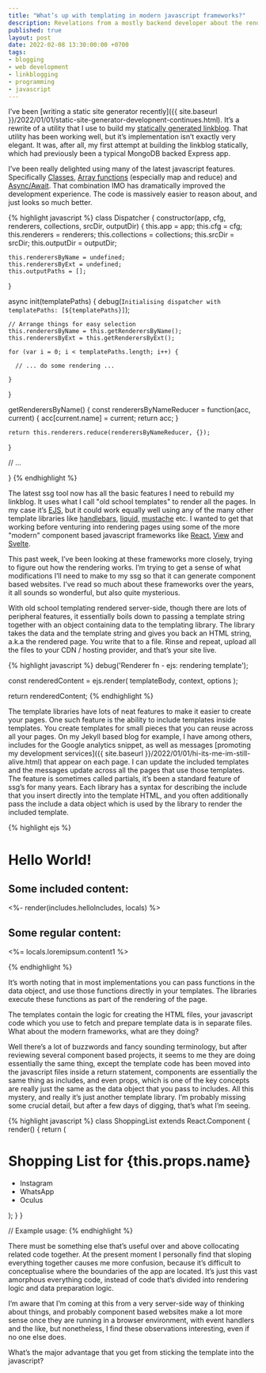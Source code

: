 ```yaml
---
title: "What’s up with templating in modern javascript frameworks?"
description: Revelations from a mostly backend developer about the rendering process of modern javascript frameworks
published: true
layout: post
date: 2022-02-08 13:30:00:00 +0700
tags:
- blogging
- web development
- linkblogging
- programming
- javascript
---
```

I’ve been [writing a static site generator recently]({{ site.baseurl }}/2022/01/01/static-site-generator-developnent-continues.html). It’s a rewrite of a utility that I use to build my [statically generated linkblog](https://links.markjgsmith.com). That utility has been working well, but it’s implementation isn’t exactly very elegant. It was, after all, my first attempt at building the linkblog statically, which had previously been a typical MongoDB backed Express app.

I’ve been really delighted using many of the latest javascript features. Specifically [Classes](https://developer.mozilla.org/en-US/docs/Web/JavaScript/Reference/Classes), [Array functions](https://developer.mozilla.org/en-US/docs/Web/JavaScript/Reference/Global_Objects/Array#instance_methods) (especially map and reduce) and [Async/Await](https://developer.mozilla.org/en-US/docs/Web/JavaScript/Reference/Statements/async_function). That combination IMO has dramatically improved the development experience. The code is massively easier to reason about, and just looks so much better.

{% highlight javascript %}
class Dispatcher {
  constructor(app, cfg, renderers, collections, srcDir, outputDir) {
    this.app = app;
    this.cfg = cfg;
    this.renderers = renderers;
    this.collections = collections;
    this.srcDir = srcDir;
    this.outputDir = outputDir;
    
    this.renderersByName = undefined;
    this.renderersByExt = undefined;
    this.outputPaths = [];
  }
  
  async init(templatePaths) {
    debug(`Initialising dispatcher with templatePaths: [${templatePaths}]`);

    // Arrange things for easy selection
    this.renderersByName = this.getRenderersByName();
    this.renderersByExt = this.getRenderersByExt();
    
    for (var i = 0; i < templatePaths.length; i++) {
    
      // ... do some rendering ...
    
    }
  }
  
  getRenderersByName() {
    const renderersByNameReducer = function(acc, current) {
      acc[current.name] = current;
      return acc;
    }

    return this.renderers.reduce(renderersByNameReducer, {});
  }
  
  // ...
  
}
{% endhighlight %}

The latest ssg tool now has all the basic features I need to rebuild my linkblog. It uses what I call "old school templates" to render all the pages. In my case it’s [EJS](https://github.com/mde/ejs), but it could work equally well using any of the many other template libraries like [handlebars](https://handlebarsjs.com), [liquid](https://liquidjs.com), [mustache](https://mustache.github.io) etc. I wanted to get that working before venturing into rendering pages using some of the more "modern" component based javascript frameworks like [React](https://reactjs.org), [View](https://vuejs.org) and [Svelte](https://svelte.dev).

This past week, I’ve been looking at these frameworks more closely, trying to figure out how the rendering works. I’m trying to get a sense of what modifications I’ll need to make to my ssg so that it can generate component based websites. I’ve read so much about these frameworks over the years, it all sounds so wonderful, but also quite mysterious.

With old school templating rendered server-side, though there are lots of peripheral features, it essentially boils down to passing a template string together with an object containing data to the templating library. The library takes the data and the template string and gives you back an HTML string, a.k.a the rendered page. You write that to a file. Rinse and repeat, upload all the files to your CDN / hosting provider, and that’s your site live.

{% highlight javascript %}
  debug('Renderer fn - ejs: rendering template');
  
  const renderedContent = ejs.render(
    templateBody,
    context,
    options
  );
    
  return renderedContent;
{% endhighlight %}

The template libraries have lots of neat features to make it easier to create your pages. One such feature is the ability to include templates inside templates. You create templates for small pieces that you can reuse across all your pages. On my Jekyll based blog for example, I have among others, includes for the Google analytics snippet, as well as messages [promoting my development services]({{ site.baseurl }}/2022/01/01/hi-its-me-im-still-alive.html) that appear on each page. I can update the included templates and the messages update across all the pages that use those templates. The feature is sometimes called partials, it’s been a standard feature of ssg’s for many years. Each library has a syntax for describing the include that you insert directly into the template HTML, and you often additionally pass the include a data object which is used by the library to render the included template. 

{% highlight ejs %}
<h1>Hello World!</h1>

<h2>Some included content:</h2>

<%- render(includes.helloIncludes, locals) %>

<h2>Some regular content:</h2>

<p><%= locals.loremipsum.content1 %></p>
{% endhighlight %}

It’s worth noting that in most implementations you can pass functions in the data object, and use those functions directly in your templates. The libraries execute these functions as part of the rendering of the page.

The templates contain the logic for creating the HTML files, your javascript code which you use to fetch and prepare template data is in separate files. What about the modern frameworks, what are they doing?

Well there’s a lot of buzzwords and fancy sounding terminology, but after reviewing several component based projects, it seems to me they are doing essentially the same thing, except the template code has been moved into the javascript files inside a return statement, components are essentially the same thing as includes, and even props, which is one of the key concepts are really just the same as the data object that you pass to includes. All this mystery, and really it’s just another template library. I’m probably missing some crucial detail, but after a few days of digging, that’s what I’m seeing. 

{% highlight javascript %}
class ShoppingList extends React.Component {
  render() {
    return (
      <div className="shopping-list">
        <h1>Shopping List for {this.props.name}</h1>
        <ul>
          <li>Instagram</li>
          <li>WhatsApp</li>
          <li>Oculus</li>
        </ul>
      </div>
    );
  }
}

// Example usage: <ShoppingList name="Mark" />
{% endhighlight %}

There must be something else that’s useful over and above collocating related code together. At the present moment I personally find that sloping everything together causes me more confusion, because it’s difficult to conceptualise where the boundaries of the app are located. It’s just this vast amorphous everything code, instead of code that’s divided into rendering logic and data preparation logic.

I’m aware that I’m coming at this from a very server-side way of thinking about things, and probably component based websites make a lot more sense once they are running in a browser environment, with event handlers and the like, but nonetheless, I find these observations interesting, even if no one else does.

What’s the major advantage that you get from sticking the template into the javascript?